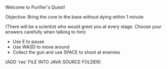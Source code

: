 Welcome to Purifier's Quest!

Objective:
Bring the core to the base without dying within 1 minute

(There will be a scientist who would greet you at every stage. Choose your answers carefully when talking to him)

- Use E to pause
- Use WASD to move around
- Collect the gun and use SPACE to shoot at enemies

[ADD 'res' FILE INTO JAVA SOURCE FOLDER]
